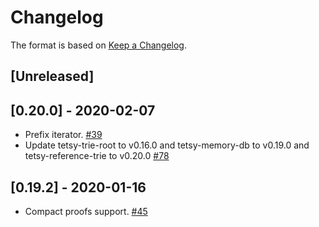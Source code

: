 # Changelog

The format is based on [Keep a Changelog].

[Keep a Changelog]: http://keepachangelog.com/en/1.0.0/

## [Unreleased]

## [0.20.0] - 2020-02-07
- Prefix iterator. [#39](https://github.com/tetcoin/trie/pull/39)
- Update tetsy-trie-root to v0.16.0 and tetsy-memory-db to v0.19.0 and tetsy-reference-trie to v0.20.0 [#78](https://github.com/tetcoin/trie/pull/78)

## [0.19.2] - 2020-01-16
- Compact proofs support. [#45](https://github.com/tetcoin/trie/pull/45)
